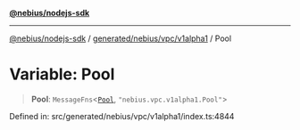 [**@nebius/nodejs-sdk**](../../../../../README.md)

***

[@nebius/nodejs-sdk](../../../../../README.md) / [generated/nebius/vpc/v1alpha1](../README.md) / Pool

# Variable: Pool

> **Pool**: `MessageFns`\<[`Pool`](../interfaces/Pool.md), `"nebius.vpc.v1alpha1.Pool"`\>

Defined in: src/generated/nebius/vpc/v1alpha1/index.ts:4844
